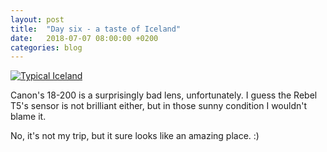 ```yaml
---
layout: post
title:  "Day six - a taste of Iceland"
date:   2018-07-07 08:00:00 +0200
categories: blog
---
```


<a data-flickr-embed="true"  href="https://www.flickr.com/photos/137491954@N07/28401848857/in/datetaken/" title="Untitled"><img src="https://farm2.staticflickr.com/1787/28401848857_af1a57b7e9_o.jpg" alt="Typical Iceland"></a><script async src="//embedr.flickr.com/assets/client-code.js" charset="utf-8"></script>

Canon's 18-200 is a surprisingly bad lens, unfortunately. I guess the Rebel T5's sensor is not brilliant either, but in those sunny condition I wouldn't blame it.

No, it's not my trip, but it sure looks like an amazing place. :)

